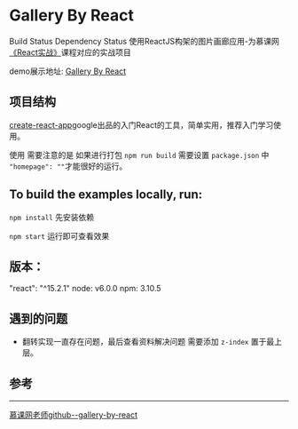 # Gallery By React

Build Status Dependency Status
使用ReactJS构架的图片画廊应用-为慕课网[《React实战》](http://www.imooc.com/view/507)课程对应的实战项目

demo展示地址: [Gallery By React](https://wei18810109052.github.io/React-gallery/)

## 项目结构
[create-react-app](https://github.com/facebookincubator/create-react-app)google出品的入门React的工具，简单实用，推荐入门学习使用。

使用 需要注意的是 如果进行打包 `npm run build` 需要设置 `package.json` 中 ` "homepage": ""`才能很好的运行。


## To build the examples locally, run:
`npm install` 先安装依赖

`npm start` 运行即可查看效果


## 版本：
"react": "^15.2.1"  node: v6.0.0 npm: 3.10.5


## 遇到的问题

* 翻转实现一直存在问题，最后查看资料解决问题 需要添加 `z-index` 置于最上层。


## 参考
---
[慕课网老师github--gallery-by-react](https://github.com/materliu/gallery-by-react)
